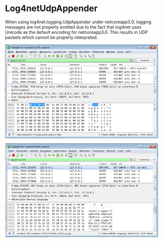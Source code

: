 # Log4netUdpAppender
When using log4net.logging.UdpAppender under netcoreapp3.0, logging messages are not properly emitted due to the fact that log4net uses Unicode as the default encoding for netcoreapp3.0.
This results in UDP packets which cannot be properly interpreted.

![alt text](Wireshark1.png)

![alt text](Wireshark2.png)
